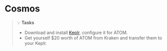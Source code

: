 # Cosmos

> 💡 **Tasks**
> * Download and install [Keplr](https://www.keplr.app/), configure it for ATOM.
> * Get yourself $20 worth of ATOM from Kraken and transfer them to your Keplr.

